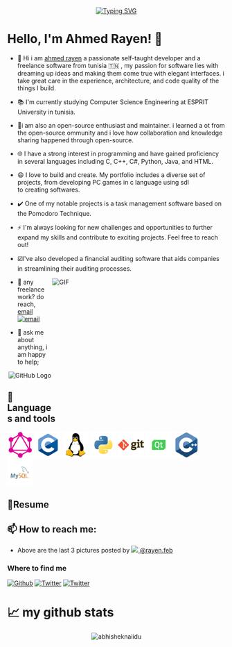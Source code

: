 
<div align="center">
<a href="https://git.io/typing-svg"><img src="https://readme-typing-svg.demolab.com?font=Fira+Code&pause=1000&color=E71919&center=true&vCenter=true&random=false&width=435&height=100&lines=%F0%9F%98%8E+Hey+!+nice+to+see+you+;%F0%9F%98%84+I+am+Rayen+;%F0%9F%98%89welcome+to+my+GitHub+profile" alt="Typing SVG" /></a>
</div>



# Hello, I'm   Ahmed Rayen! 👋


- 🚀 Hi  i am  [ahmed rayen](https://www.facebook.com/rayen.bouazizi.79/) a passionate self-taught  developer and a freelance software  from tunisia  🇹🇳 , my passion for software lies with dreaming up ideas and making them come true with elegant interfaces. i take great care in the experience, architecture, and code quality of the things I build.

- 📚 I'm currently studying Computer Science Engineering at ESPRIT University in tunisia.
 
- 💎i am also an open-source enthusiast and maintainer. i learned a  ot from the open-source ommunity and i love how collaboration and knowledge sharing happened through open-source.
 
- 🌐 I have a strong interest  in programming and have gained proficiency in several languages including C, C++, C#, Python, Java, and HTML.

- 😄 I love to build and create. My portfolio includes a diverse set of projects, from developing PC games in c language using sdl  
to creating softwares.

- ✔️ One of my notable projects is a task management software based on the Pomodoro Technique.

- ⚡ I'm always looking for new challenges and opportunities to further expand my skills and contribute  to exciting projects. Feel free to reach out!

- ☑️I've also developed a financial auditing software that aids companies in streamlining their auditing processes.
  
 <img align="right" alt="GIF" src="https://github.com/rayen-feb/rayen-feb/assets/131598929/3f1ca225-abb3-4978-aa4a-a3edb85fc65c" width="400" height="300" />

- 💼 any freelance work? do reach, [email](mailto:arayen138@gmail.com)        <a href="mailto:arayen138@gmail.com@gmail.com"><img  height="40" src="https://img.icons8.com/color/96/000000/gmail.png" alt="email"/></a>
  
- 💬 ask me about anything, i am happy to help;
 <div align="center"> <img src="https://github.com/raghavk16/raghavk16/blob/master/octo.gif" alt="GitHub Logo" width="150" height="150" /></div>


 
 ## 🧰 Languages and tools
 
 <code><img height="60" src="https://raw.githubusercontent.com/github/explore/5c058a388828bb5fde0bcafd4bc867b5bb3f26f3/topics/graphql/graphql.png"></code>
<code><img height="60" src="https://raw.githubusercontent.com/github/explore/80688e429a7d4ef2fca1e82350fe8e3517d3494d/topics/c/c.png"></code>
<code><img height="60" src="https://raw.githubusercontent.com/github/explore/80688e429a7d4ef2fca1e82350fe8e3517d3494d/topics/linux/linux.png"></code>
<code><img height="60" src="https://raw.githubusercontent.com/github/explore/80688e429a7d4ef2fca1e82350fe8e3517d3494d/topics/python/python.png"></code>
<code><img height="60" src="https://raw.githubusercontent.com/github/explore/80688e429a7d4ef2fca1e82350fe8e3517d3494d/topics/git/git.png"></code>
<code><img height="60" src="https://raw.githubusercontent.com/github/explore/80688e429a7d4ef2fca1e82350fe8e3517d3494d/topics/qt/qt.png"></code>
<code><img height="60" src="https://raw.githubusercontent.com/github/explore/80688e429a7d4ef2fca1e82350fe8e3517d3494d/topics/cpp/cpp.png"></code>
<code><img height="60" src="https://raw.githubusercontent.com/github/explore/80688e429a7d4ef2fca1e82350fe8e3517d3494d/topics/mysql/mysql.png"></code>


 ## 📑Resume 






 ## 📫 How to reach me: 
 
 - <p>Above are the last 3 pictures posted by <a href="https://www.instagram.com/rayen.feb/" target="_blank"><img src="https://upload.wikimedia.org/wikipedia/commons/thumb/e/e7/Instagram_logo_2016.svg/1024px-Instagram_logo_2016.svg.png" width="20"/> @rayen.feb</a><br/>
<h3>Where to find me</h3>
<p><a href="https://github.com/rayen-feb" target="_blank"><img alt="Github" src="https://img.shields.io/badge/GitHub-%2312100E.svg?&style=for-the-badge&logo=Github&logoColor=white" /></a> <a href="https://twitter.com/RayenBouaz71944" target="_blank"><img alt="Twitter" src="https://img.shields.io/badge/twitter-%231DA1F2.svg?&style=for-the-badge&logo=twitter&logoColor=white" /></a> <a href="(https://www.facebook.com/rayen.bouazizi.79/" target="_blank"><img alt="Twitter" src="https://img.shields.io/badge/facebook-%231DA1F2.svg?&style=for-the-badge&logo=twitter&logoColor=white" /></a> <a  
                                                                                                                                                                                                                                                           
</p>

#  📈 my github stats

<p align="center"> <img src="https://github-readme-stats.vercel.app/api?username=rayen-feb&show_icons=true&theme=gotham" alt="abhisheknaiidu" />


